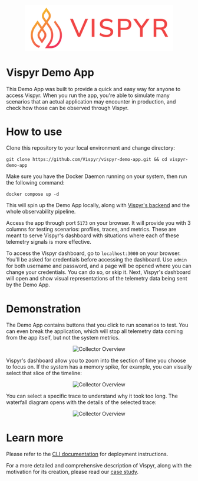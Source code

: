 <div align="center">
  <a href="https://vispyr.com">
    <img src="https://raw.githubusercontent.com/vispyr/.github/main/profile/assets/vispyr-banner.png" alt="Vispyr Banner" width="400">
  </a>
</div>

# Vispyr Demo App

This Demo App was built to provide a quick and easy way for anyone to access Vispyr. When you run the app, you're able to simulate many scenarios that an actual application may encounter in production, and check how those can be observed through Vispyr.

# How to use

Clone this repository to your local environment and change directory:

```
git clone https://github.com/Vispyr/vispyr-demo-app.git && cd vispyr-demo-app
```

Make sure you have the Docker Daemon running on your system, then run the following command:

```
docker compose up -d
```
This will spin up the Demo App locally, along with [Vispyr's backend](https://github.com/Vispyr/vispyr-backend "Go to Vispyr backend") and the whole observability pipeline.

Access the app through port `5173` on your browser. It will provide you with 3 columns for testing scenarios: profiles, traces, and metrics. These are meant to serve Vispyr's dashboard with situations where each of these telemetry signals is more effective.

To access the Vispyr dashboard, go to `localhost:3000` on your browser. You'll be asked for credentials before accessing the dashboard. Use `admin` for both username and password, and a page will be opened where you can change your credentials. You can do so, or skip it. Next, Vispyr's dashboard will open and show visual representations of the telemetry data being sent by the Demo App.

# Demonstration

The Demo App contains buttons that you click to run scenarios to test. You can even break the application, which will stop all telemetry data coming from the app itself, but not the system metrics.

<div align="center">
  <img src="https://raw.githubusercontent.com/vispyr/.github/main/profile/assets/demo2.gif" alt="Collector Overview" width="600">
</div>

Vispyr's dashboard allow you to zoom into the section of time you choose to focus on. If the system has a memory spike, for example, you can visually select that slice of the timeline:

<div align="center">
  <img src="https://raw.githubusercontent.com/vispyr/.github/main/profile/assets/demo3.gif" alt="Collector Overview" width="600">
</div>

You can select a specific trace to understand why it took too long. The waterfall diagram opens with the details of the selected trace:

<div align="center">
  <img src="https://raw.githubusercontent.com/vispyr/.github/main/profile/assets/grafana-dashboard.gif" alt="Collector Overview" width="600">
</div>

# Learn more

Please refer to the [CLI documentation](https://github.com/Vispyr/vispyr-cli "Go to CLI page") for deployment instructions.

For a more detailed and comprehensive description of Vispyr, along with the motivation for its creation, please read our [case study](https://vispyr.com "Go to Case Study").
